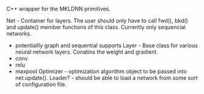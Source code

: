 C++ wrapper for the MKLDNN primitives.

Net - Container for layers. The user should only have to call fwd(), bkd() and update() member functions of this class. Currently only sequencial networks. 
  - potentiallly graph and sequential supports
Layer - Base class for various neural network layers. Conatins the weight and gradient.
  - conv 
  - relu
  - maxpool
Optimizer - optimization algorithm object to be passed into net.update().
Loader? - should be able to load a network from some sort of configuration file.
